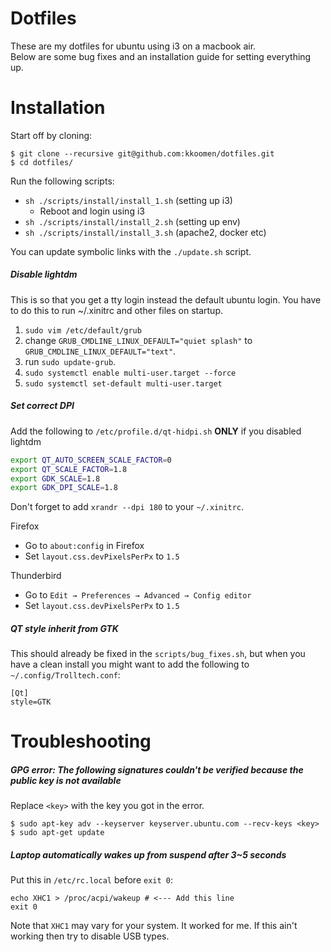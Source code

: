 # Dotfiles

These are my dotfiles for ubuntu using i3 on a macbook air.<br/>
Below are some bug fixes and an installation guide for setting everything up.

# Installation

Start off by cloning:

```
$ git clone --recursive git@github.com:kkoomen/dotfiles.git
$ cd dotfiles/
```

Run the following scripts:

- `sh ./scripts/install/install_1.sh` (setting up i3)
  - Reboot and login using i3
- `sh ./scripts/install/install_2.sh` (setting up env)
- `sh ./scripts/install/install_3.sh` (apache2, docker etc)

You can update symbolic links with the `./update.sh` script.

##### Disable lightdm

This is so that you get a tty login instead the default ubuntu login. You have to
do this to run ~/.xinitrc and other files on startup.

1. `sudo vim /etc/default/grub`
2. change `GRUB_CMDLINE_LINUX_DEFAULT="quiet splash"` to `GRUB_CMDLINE_LINUX_DEFAULT="text"`.
3. run `sudo update-grub`.
4. `sudo systemctl enable multi-user.target --force`
5. `sudo systemctl set-default multi-user.target`

##### Set correct DPI

Add the following to `/etc/profile.d/qt-hidpi.sh` **ONLY** if you disabled lightdm

```sh
export QT_AUTO_SCREEN_SCALE_FACTOR=0
export QT_SCALE_FACTOR=1.8
export GDK_SCALE=1.8
export GDK_DPI_SCALE=1.8
```

Don't forget to add `xrandr --dpi 180` to your `~/.xinitrc`.

Firefox
- Go to `about:config` in Firefox
- Set `layout.css.devPixelsPerPx` to `1.5`

Thunderbird
- Go to `Edit → Preferences → Advanced → Config editor`
- Set `layout.css.devPixelsPerPx` to `1.5`

##### QT style inherit from GTK

This should already be fixed in the `scripts/bug_fixes.sh`, but when you have a
clean install you might want to add the following to `~/.config/Trolltech.conf`:

```
[Qt]
style=GTK
```

# Troubleshooting

##### GPG error: The following signatures couldn't be verified because the public key is not available

Replace `<key>` with the key you got in the error.

```
$ sudo apt-key adv --keyserver keyserver.ubuntu.com --recv-keys <key>
$ sudo apt-get update
```
##### Laptop automatically wakes up from suspend after 3~5 seconds

Put this in `/etc/rc.local` before `exit 0`:<br/>
```
echo XHC1 > /proc/acpi/wakeup # <--- Add this line
exit 0
```

Note that `XHC1` may vary for your system. It worked for me. If this ain't working
then try to disable USB types.
